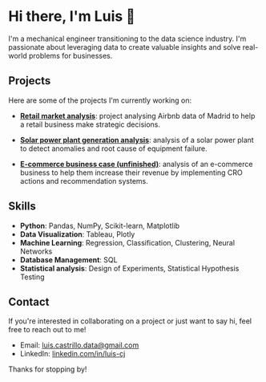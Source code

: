 # Hi there, I'm Luis 👋

I'm a mechanical engineer transitioning to the data science industry. I'm passionate about leveraging data to create valuable insights and solve real-world problems for businesses.

## Projects

Here are some of the projects I'm currently working on:

- [**Retail market analysis**](https://github.com/luis-cj/data-science-retail-market-madrid): project analysing Airbnb data of Madrid to help a retail business make strategic decisions.

- [**Solar power plant generation analysis**](https://github.com/luis-cj/data-science-solar-power-plant): analysis of a solar power plant to detect anomalies and root cause of equipment failure.

- [**E-commerce business case (unfinished)**](https://github.com/luis-cj/data-science-e_commerce): analysis of an e-commerce business to help them increase their revenue by implementing CRO actions and recommendation systems.

## Skills

- **Python**: Pandas, NumPy, Scikit-learn, Matplotlib
- **Data Visualization**: Tableau, Plotly
- **Machine Learning**: Regression, Classification, Clustering, Neural Networks
- **Database Management**: SQL
- **Statistical analysis**: Design of Experiments, Statistical Hypothesis Testing

## Contact

If you're interested in collaborating on a project or just want to say hi, feel free to reach out to me!

- Email: luis.castrillo.data@gmail.com
- LinkedIn: [linkedin.com/in/luis-cj](linkedin.com/in/luis-cj)

Thanks for stopping by!

<!--
**luis-cj/luis-cj** is a ✨ _special_ ✨ repository because its `README.md` (this file) appears on your GitHub profile.

Here are some ideas to get you started:

- 🔭 I’m currently working on ...
- 🌱 I’m currently learning ...
- 👯 I’m looking to collaborate on ...
- 🤔 I’m looking for help with ...
- 💬 Ask me about ...
- 📫 How to reach me: ...
- 😄 Pronouns: ...
- ⚡ Fun fact: ...
-->
